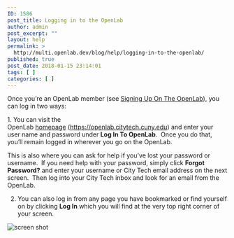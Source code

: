 ```yaml
---
ID: 1586
post_title: Logging in to the OpenLab
author: admin
post_excerpt: ""
layout: help
permalink: >
  http://multi.openlab.dev/blog/help/logging-in-to-the-openlab/
published: true
post_date: 2018-01-15 23:14:01
tags: [ ]
categories: [ ]
---
```

Once you’re an OpenLab member (see <a href="https://openlab.citytech.cuny.edu/blog/help/signing-up-on-the-openlab/ ‎">Signing Up On The OpenLab</a>), you can log in two ways:

<strong>
</strong>1. You can visit the OpenLab <a href="https://openlab.citytech.cuny.edu/">homepage</a> (<a href="https://openlab.citytech.cuny.edu">https://openlab.citytech.cuny.edu</a>) and enter your user name and password under <strong>Log In To OpenLab</strong>.  Once you do that, you’ll remain logged in wherever you go on the OpenLab.

This is also where you can ask for help if you’ve lost your password or username.  If you need help with your password, simply click <strong>Forgot Password?</strong> and enter your username or City Tech email address on the next screen.  Then log into your City Tech inbox and look for an email from the OpenLab.

2. You can also log in from any page you have bookmarked or find yourself on by clicking <strong>Log In</strong> which you will find at the very top right corner of your screen.

<img class="alignnone wp-image-36133 size-full" src="https://openlab.citytech.cuny.edu/wp-content/uploads/2012/08/logging_In_1_v2.png" sizes="(max-width: 1200px) 100vw, 1200px" srcset="https://openlab.citytech.cuny.edu/wp-content/uploads/2012/08/logging_In_1_v2.png 1200w, https://openlab.citytech.cuny.edu/wp-content/uploads/2012/08/logging_In_1_v2-300x96.png 300w, https://openlab.citytech.cuny.edu/wp-content/uploads/2012/08/logging_In_1_v2-1024x327.png 1024w, https://openlab.citytech.cuny.edu/wp-content/uploads/2012/08/logging_In_1_v2-32x10.png 32w" alt="screen shot" />